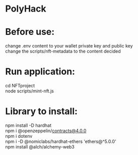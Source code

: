# PolyHack

# Before use:
change .env content to your wallet private key and public key<br />
change the scripts/nft-metadata to the content decided

# Run application:
cd NFTproject<br />
node scripts/mint-nft.js

# Library to install:
npm install -D hardhat <br />
npm i @openzeppelin/contracts@4.0.0 <br />
npm i dotenv <br />
npm i -D @nomiclabs/hardhat-ethers 'ethers@^5.0.0' <br />
npm install @alch/alchemy-web3
